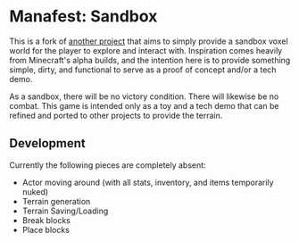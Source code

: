 # Manafest: Sandbox

This is a fork of [another project](https://github.com/blukatstudios/ManafestArena)
that aims to simply provide a sandbox voxel world for the player to explore
and interact with. Inspiration comes heavily from Minecraft's alpha builds,
and the intention here is to provide something simple, dirty, and functional
to serve as a proof of concept and/or a tech demo.

As a sandbox, there will be no victory condition. There will likewise be no
combat. This game is intended only as a toy and a tech demo that can be refined
and ported to other projects to provide the terrain.


## Development

Currently the following pieces are completely absent:
- Actor moving around (with all stats, inventory, and items temporarily nuked)
- Terrain generation
- Terrain Saving/Loading
- Break blocks
- Place blocks